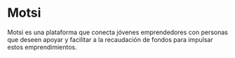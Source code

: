 # Motsi
Motsi es una plataforma que conecta jóvenes emprendedores con personas que deseen apoyar y facilitar a la recaudación de fondos para impulsar estos emprendimientos.
